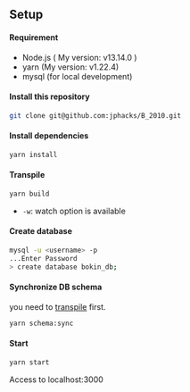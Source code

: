 ## Setup

#### Requirement

- Node.js ( My version: v13.14.0 )
- yarn (My version: v1.22.4)
- mysql (for local development)

#### Install this repository

```sh
git clone git@github.com:jphacks/B_2010.git
```

#### Install dependencies

```sh
yarn install
```

#### Transpile

```sh
yarn build
```

- `-w`: watch option is available

#### Create database

```sh
mysql -u <username> -p
...Enter Password
> create database bokin_db;
```

#### Synchronize DB schema

you need to [transpile](#build) first.

```sh
yarn schema:sync
```

#### Start

```sh
yarn start
```

Access to localhost:3000
